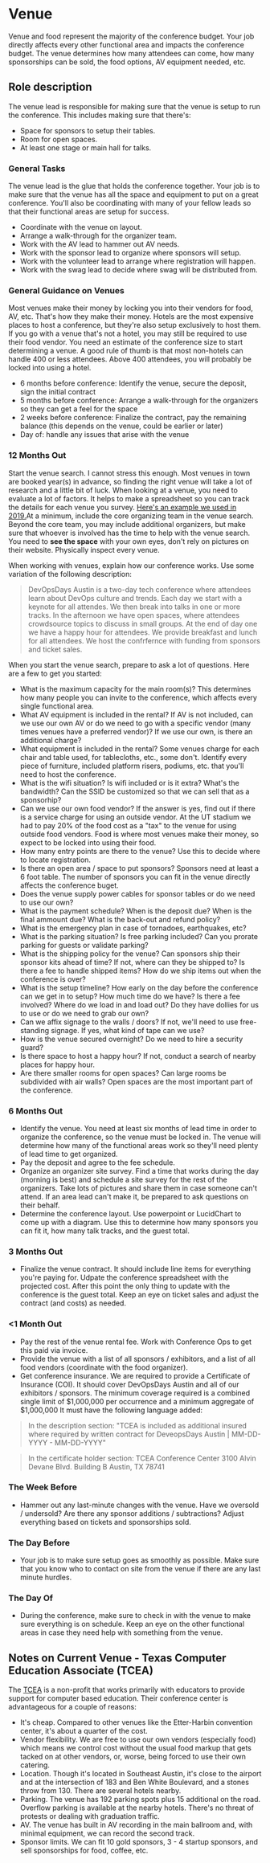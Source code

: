 # Venue

Venue and food represent the majority of the conference budget. Your job directly affects every other functional area and impacts the conference budget. The venue determines how many attendees can come, how many sponsorships can be sold, the food options, AV equipment needed, etc.

## Role description

The venue lead is responsible for making sure that the venue is setup to run the conference. This includes making sure that there's:

- Space for sponsors to setup their tables.
- Room for open spaces.
- At least one stage or main hall for talks.

### General Tasks

The venue lead is the glue that holds the conference together. Your job is to make sure that the venue has all the space and equipment to put on a great conference. You'll also be coordinating with many of your fellow leads so that their functional areas are setup for success.

* Coordinate with the venue on layout.
* Arrange a walk-through for the organizer team.
* Work with the AV lead to hammer out AV needs.
* Work with the sponsor lead to organize where sponsors will setup.
* Work with the volunteer lead to arrange where registration will happen.
* Work with the swag lead to decide where swag will be distributed from.

### General Guidance on Venues
Most venues make their money by locking you into their vendors for food, AV, etc. That's how they make their money. Hotels are the most expensive places to host a conference, but they're also setup exclusively to host them. If you go with a venue that's not a hotel, you may still be required to use their food vendor. You need an estimate of the conference size to start determining a venue. A good rule of thumb is that most non-hotels can handle 400 or less attendees. Above 400 attendees, you will probably be locked into using a hotel.

* 6 months before conference: Identify the venue, secure the deposit, sign the initial contract
* 5 months before conference: Arrange a walk-through for the organizers so they can get a feel for the space
* 2 weeks before conference: Finalize the contract, pay the remaining balance (this depends on the venue, could be earlier or later)
* Day of: handle any issues that arise with the venue

### 12 Months Out

Start the venue search. I cannot stress this enough. Most venues in town are booked year(s) in advance, so finding the right venue will take a lot of research and a little bit of luck. When looking at a venue, you need to evaluate a lot of factors. It helps to make a spreadsheet so you can track the details for each venue you survey. [Here's an example we used in 2019.](https://docs.google.com/spreadsheets/d/1EQunO3mcngZbve83F7vcKeX9ymLL742AT2QXNlKa0Es/edit?usp=sharing)At a minimum, include the core organizing team in the venue search. Beyond the core team, you may include additional organizers, but make sure that whoever is involved has the time to help with the venue search. You need to **see the space** with your own eyes, don't rely on pictures on their website. Physically inspect every venue.

When working with venues, explain how our conference works. Use some variation of the following description:

>DevOpsDays Austin is a two-day tech conference where attendees learn about DevOps culture and trends. Each day we start with a keynote for all attendes. We then break into talks in one or more tracks. In the afternoon we have open spaces, where attendees crowdsource topics to discuss in small groups. At the end of day one we have a happy hour for attendees. We provide breakfast and lunch for all attendees. We host the confrfernce with funding from sponsors and ticket sales.

When you start the venue search, prepare to ask a lot of questions. Here are a few to get you started:

* What is the maximum capacity for the main room(s)? This determines how many people you can invite to the conference, which affects every single functional area.
* What AV equipment is included in the rental? If AV is not included, can we use our own AV or do we need to go with a specific vendor (many times venues have a preferred vendor)? If we use our own, is there an additional charge?
* What equipment is included in the rental? Some venues charge for each chair and table used, for tablecloths, etc., some don't. Identify every piece of furniture, included platform risers, podiums, etc. that you'll need to host the conference.
* What is the wifi situation? Is wifi included or is it extra? What's the bandwidth? Can the SSID be customized so that we can sell that as a sponsorhip?
* Can we use our own food vendor? If the answer is yes, find out if there is a service charge for using an outside vendor. At the UT stadium we had to pay 20% of the food cost as a "tax" to the venue for using outside food vendors. Food is where most venues make their money, so expect to be locked into using their food.
* How many entry points are there to the venue? Use this to decide where to locate registration.
* Is there an open area / space to put sponsors? Sponsors need at least a 6 foot table. The number of sponsors you can fit in the venue directly affects the conference buget.
* Does the venue supply power cables for sponsor tables or do we need to use our own?
* What is the payment schedule? When is the deposit due? When is the final ammount due? What is the back-out and refund policy?
* What is the emergency plan in case of tornadoes, earthquakes, etc?
* What is the parking situation? Is free parking included? Can you prorate parking for guests or validate parking? 
* What is the shipping policy for the venue? Can sponsors ship their sponsor kits ahead of time? If not, where can they be shipped to? Is there a fee to handle shipped items? How do we ship items out when the conference is over?
* What is the setup timeline? How early on the day before the conference can we get in to setup? How much time do we have? Is there a fee involved? Where do we load in and load out? Do they have dollies for us to use or do we need to grab our own?
* Can we affix signage to the walls / doors? If not, we'll need to use free-standing signage. If yes, what kind of tape can we use?
* How is the venue secured overnight? Do we need to hire a security guard?
* Is there space to host a happy hour? If not, conduct a search of nearby places for happy hour.
* Are there smaller rooms for open spaces? Can large rooms be subdivided with air walls? Open spaces are the most important part of the conference.

### 6 Months Out

* Identify the venue. You need at least six months of lead time in order to organize the conference, so the venue must be locked in. The venue will determine how many of the functional areas work so they'll need plenty of lead time to get organized.
* Pay the deposit and agree to the fee schedule.
* Organize an organizer site survey. Find a time that works during the day (morning is best) and schedule a site survey for the rest of the organizers. Take lots of pictures and share them in case someone can't attend. If an area lead can't make it, be prepared to ask questions on their behalf.
* Determine the conference layout. Use powerpoint or LucidChart to come up with a diagram. Use this to determine how many sponsors you can fit it, how many talk tracks, and the guest total.

### 3 Months Out

* Finalize the venue contract. It should include line items for everything you're paying for. Udpate the conference spreadsheet with the projected cost. After this point the only thing to update with the conference is the guest total. Keep an eye on ticket sales and adjust the contract (and costs) as needed.

### <1 Month Out

* Pay the rest of the venue rental fee. Work with Conference Ops to get this paid via invoice.
* Provide the venue with a list of all sponsors / exhibitors, and a list of all food vendors (coordinate with the food organizer).
* Get conference insurance. We are required to provide a Certificate of Insurance (COI). It should cover DevOpsDays Austin and all of our exhibitors / sponsors. The minimum coverage required is a combined single limit of $1,000,000 per occurrence and a minimum aggregate of $1,000,000 It must have the following language added:
>In the description section:
>"TCEA is included as additional insured where required by written contract for DeveopsDays Austin | MM-DD-YYYY - MM-DD-YYYY"

> In the certificate holder section: 
> TCEA Conference Center
>3100 Alvin Devane Blvd. Building B
>Austin, TX 78741 

### The Week Before

* Hammer out any last-minute changes with the venue. Have we oversold / undersold? Are there any sponsor additions / subtractions? Adjust everything based on tickets and sponsorships sold.

### The Day Before

* Your job is to make sure setup goes as smoothly as possible. Make sure that you know who to contact on site from the venue if there are any last minute hurdles.

### The Day Of

* During the conference, make sure to check in with the venue to make sure everything is on schedule. Keep an eye on the other functional areas in case they need help with something from the venue. 

## Notes on Current Venue - Texas Computer Education Associate (TCEA)

The [TCEA](https://tcea.org/) is a non-profit that works primarily with educators to provide support for computer based education. Their conference center is advantageous for a couple of reasons:

* It's cheap. Compared to other venues like the Etter-Harbin convention center, it's about a quarter of the cost.
* Vendor flexibility. We are free to use our own vendors (especially food) which means we control cost without the usual food markup that gets tacked on at other vendors, or, worse, being forced to use their own catering.
* Location. Though it's located in Southeast Austin, it's close to the airport and at the intersection of 183 and Ben White Boulevard, and a stones throw from 130. There are several hotels nearby.
* Parking. The venue has 192 parking spots plus 15 additional on the road. Overflow parking is available at the nearby hotels. There's no threat of protests or dealing with graduation traffic.
* AV. The venue has built in AV recording in the main ballroom and, with minimal equipment, we can record the second track.
* Sponsor limits. We can fit 10 gold sponsors, 3 - 4 startup sponsors, and sell sponsorships for food, coffee, etc.